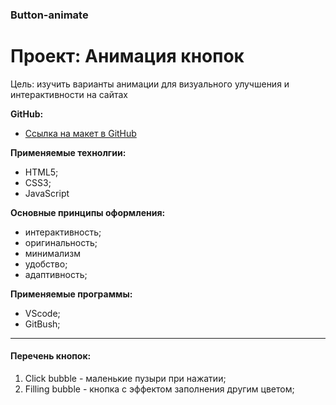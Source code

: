 ### Button-animate
# Проект: Анимация кнопок

Цель: изучить варианты анимации для визуального улучшения и интерактивности на сайтах

**GitHub:**
* [Ссылка на макет в GitHub](https://talidoom.github.io/Button-animate/)

**Применяемые технолгии:**
- HTML5;
- CSS3;
- JavaScript
  
**Основные принципы оформления:**
- интерактивность;
- оригинальность;
- минимализм
- удобство;
- адаптивность;
  
**Применяемые программы:**
- VScode;
- GitBush;
  
---
#### **Перечень кнопок:**
1. Click bubble - маленькие пузыри при нажатии;
2. Filling bubble - кнопка с эффектом заполнения другим цветом;
